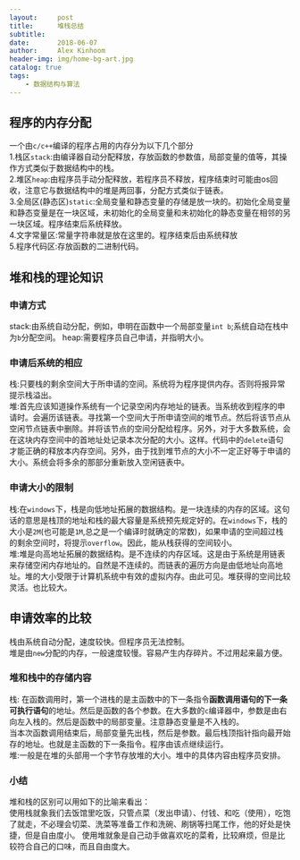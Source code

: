 ```yaml
---
layout:     post
title:      堆栈总结
subtitle:   
date:       2018-06-07
author:     Alex Kinhoom
header-img: img/home-bg-art.jpg
catalog: true
tags:
    - 数据结构与算法
---
```

## 程序的内存分配
一个由`c/c++`编译的程序占用的内存分为以下几个部分<br>
1.栈区`stack`:由编译器自动分配释放，存放函数的参数值，局部变量的值等，其操作方式类似于数据结构中的栈。<br>
2.堆区`heap`:由程序员手动分配释放，若程序员不释放，程序结束时可能由os回收，注意它与数据结构中的堆是两回事，分配方式类似于链表。<br>
3.全局区(静态区)`static`:全局变量和静态变量的存储是放一块的。初始化全局变量和静态变量是在一块区域，未初始化的全局变量和未初始化的静态变量在相邻的另一块区域。程序结束后系统释放。<br>
4.文字常量区:常量字符串就是放在这里的。程序结束后由系统释放<br>
5.程序代码区:存放函数的二进制代码。
## 堆和栈的理论知识
### 申请方式
stack:由系统自动分配，例如，申明在函数中一个局部变量`int b`;系统自动在栈中为`b`分配空间。
heap:需要程序员自己申请，并指明大小。
### 申请后系统的相应
栈:只要栈的剩余空间大于所申请的空间。系统将为程序提供内存。否则将报异常提示栈溢出。<br>
堆:首先应该知道操作系统有一个记录空闲内存地址的链表。当系统收到程序的申请时。会遍历该链表。寻找第一个空间大于所申请空间的堆节点。然后将该节点从空闲节点链表中删除。并将该节点的空间分配给程序。另外，对于大多数系统，会在这块内存空间中的首地址处记录本次分配的大小。这样。代码中的`delete`语句才能正确的释放本内存空间。另外，由于找到堆节点的大小不一定正好等于申请的大小。系统会将多余的那部分重新放入空闲链表中。
### 申请大小的限制
栈:在`windows`下，栈是向低地址拓展的数据结构。是一块连续的内存的区域。这句话的意思是栈顶的地址和栈的最大容量是系统预先规定好的。在`windows`下，栈的大小是`2M`(也可能是`1M`,总之是一个编译时就确定的常数)，如果申请的空间超过栈的剩余空间时，将提示`overflow`。因此，能从栈获得的空间较小。<br>
堆:堆是向高地址拓展的数据结构。是不连续的内存区域。这是由于系统是用链表来存储空闲内存地址的。自然是不连续的。而链表的遍历方向是由低地址向高地址。堆的大小受限于计算机系统中有效的虚拟内存。由此可见。堆获得的空间比较灵活。也比较大。
## 申请效率的比较
栈由系统自动分配，速度较快。但程序员无法控制。<br>
堆是由`new`分配的内存，一般速度较慢。容易产生内存碎片。不过用起来最方便。
### 堆和栈中的存储内容
栈: 在函数调用时，第一个进栈的是主函数中的下一条指令<strong>函数调用语句的下一条可执行语句</strong>的地址。然后是函数的各个参数。在大多数的`c`编译器中，参数是由右向左入栈的。然后是函数中的局部变量。注意静态变量是不入栈的。<br>
当本次函数调用结束后，局部变量先出栈，然后是参数。最后栈顶指针指向最开始存的地址。也就是主函数的下一条指令。程序由该点继续运行。<br>
堆:一般是在堆的头部用一个字节存放堆的大小。堆中的具体内容由程序员安排。
### 小结
堆和栈的区别可以用如下的比喻来看出：<br>
使用栈就象我们去饭馆里吃饭，只管点菜（发出申请）、付钱、和吃（使用），吃饱了就走，不必理会切菜、洗菜等准备工作和洗碗、刷锅等扫尾工作，他的好处是快捷，但是自由度小。
使用堆就象是自己动手做喜欢吃的菜肴，比较麻烦，但是比较符合自己的口味，而且自由度大。